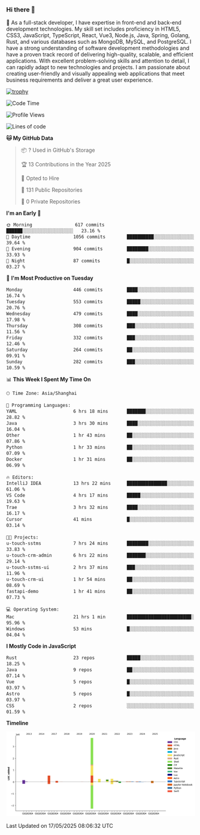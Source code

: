 ### Hi there 👋

🌱 As a full-stack developer, I have expertise in front-end and back-end development technologies. My skill set includes proficiency in HTML5, CSS3, JavaScript, TypeScript, React, Vue3, Node.js, Java, Spring, Golang, Rust, and various databases such as MongoDB, MySQL, and PostgreSQL. I have a strong understanding of software development methodologies and have a proven track record of delivering high-quality, scalable, and efficient applications. With excellent problem-solving skills and attention to detail, I can rapidly adapt to new technologies and projects. I am passionate about creating user-friendly and visually appealing web applications that meet business requirements and deliver a great user experience.

[![trophy](https://github-profile-trophy.vercel.app/?username=elton&rank=SECRET,SSS,SS,S,AAA,AA,A&theme=onedark&no-frame=true&margin-w=10)](https://github.com/ryo-ma/github-profile-trophy)

<!--START_SECTION:waka-->
![Code Time](http://img.shields.io/badge/Code%20Time-1%2C639%20hrs%2052%20mins-blue)

![Profile Views](http://img.shields.io/badge/Profile%20Views-0-blue)

![Lines of code](https://img.shields.io/badge/From%20Hello%20World%20I%27ve%20Written-5.6%20million%20lines%20of%20code-blue)

**🐱 My GitHub Data** 

> 📦 ? Used in GitHub's Storage 
 > 
> 🏆 13 Contributions in the Year 2025
 > 
> 💼 Opted to Hire
 > 
> 📜 131 Public Repositories 
 > 
> 🔑 0 Private Repositories 
 > 
**I'm an Early 🐤** 

```text
🌞 Morning                617 commits         ██████░░░░░░░░░░░░░░░░░░░   23.16 % 
🌆 Daytime                1056 commits        ██████████░░░░░░░░░░░░░░░   39.64 % 
🌃 Evening                904 commits         ████████░░░░░░░░░░░░░░░░░   33.93 % 
🌙 Night                  87 commits          █░░░░░░░░░░░░░░░░░░░░░░░░   03.27 % 
```
📅 **I'm Most Productive on Tuesday** 

```text
Monday                   446 commits         ████░░░░░░░░░░░░░░░░░░░░░   16.74 % 
Tuesday                  553 commits         █████░░░░░░░░░░░░░░░░░░░░   20.76 % 
Wednesday                479 commits         ████░░░░░░░░░░░░░░░░░░░░░   17.98 % 
Thursday                 308 commits         ███░░░░░░░░░░░░░░░░░░░░░░   11.56 % 
Friday                   332 commits         ███░░░░░░░░░░░░░░░░░░░░░░   12.46 % 
Saturday                 264 commits         ██░░░░░░░░░░░░░░░░░░░░░░░   09.91 % 
Sunday                   282 commits         ███░░░░░░░░░░░░░░░░░░░░░░   10.59 % 
```


📊 **This Week I Spent My Time On** 

```text
🕑︎ Time Zone: Asia/Shanghai

💬 Programming Languages: 
YAML                     6 hrs 18 mins       ███████░░░░░░░░░░░░░░░░░░   28.82 % 
Java                     3 hrs 30 mins       ████░░░░░░░░░░░░░░░░░░░░░   16.04 % 
Other                    1 hr 43 mins        ██░░░░░░░░░░░░░░░░░░░░░░░   07.86 % 
Python                   1 hr 33 mins        ██░░░░░░░░░░░░░░░░░░░░░░░   07.09 % 
Docker                   1 hr 31 mins        ██░░░░░░░░░░░░░░░░░░░░░░░   06.99 % 

🔥 Editors: 
IntelliJ IDEA            13 hrs 22 mins      ███████████████░░░░░░░░░░   61.06 % 
VS Code                  4 hrs 17 mins       █████░░░░░░░░░░░░░░░░░░░░   19.63 % 
Trae                     3 hrs 32 mins       ████░░░░░░░░░░░░░░░░░░░░░   16.17 % 
Cursor                   41 mins             █░░░░░░░░░░░░░░░░░░░░░░░░   03.14 % 

🐱‍💻 Projects: 
u-touch-sstms            7 hrs 24 mins       ████████░░░░░░░░░░░░░░░░░   33.83 % 
u-touch-crm-admin        6 hrs 22 mins       ███████░░░░░░░░░░░░░░░░░░   29.14 % 
u-touch-sstms-ui         2 hrs 37 mins       ███░░░░░░░░░░░░░░░░░░░░░░   11.96 % 
u-touch-crm-ui           1 hr 54 mins        ██░░░░░░░░░░░░░░░░░░░░░░░   08.69 % 
fastapi-demo             1 hr 41 mins        ██░░░░░░░░░░░░░░░░░░░░░░░   07.73 % 

💻 Operating System: 
Mac                      21 hrs 1 min        ████████████████████████░   95.96 % 
Windows                  53 mins             █░░░░░░░░░░░░░░░░░░░░░░░░   04.04 % 
```

**I Mostly Code in JavaScript** 

```text
Rust                     23 repos            █████░░░░░░░░░░░░░░░░░░░░   18.25 % 
Java                     9 repos             ██░░░░░░░░░░░░░░░░░░░░░░░   07.14 % 
Vue                      5 repos             █░░░░░░░░░░░░░░░░░░░░░░░░   03.97 % 
Astro                    5 repos             █░░░░░░░░░░░░░░░░░░░░░░░░   03.97 % 
CSS                      2 repos             ░░░░░░░░░░░░░░░░░░░░░░░░░   01.59 % 
```



**Timeline**

![Lines of Code chart](https://raw.githubusercontent.com/elton/elton/main/assets/bar_graph.png)


 Last Updated on 17/05/2025 08:06:32 UTC
<!--END_SECTION:waka-->

<!--
**elton/elton** is a ✨ _special_ ✨ repository because its `README.md` (this file) appears on your GitHub profile.

Here are some ideas to get you started:

- 🔭 I’m currently working on ...
- 🌱 I’m currently learning ...
- 👯 I’m looking to collaborate on ...
- 🤔 I’m looking for help with ...
- 💬 Ask me about ...
- 📫 How to reach me: ...
- 😄 Pronouns: ...
- ⚡ Fun fact: ...
-->
